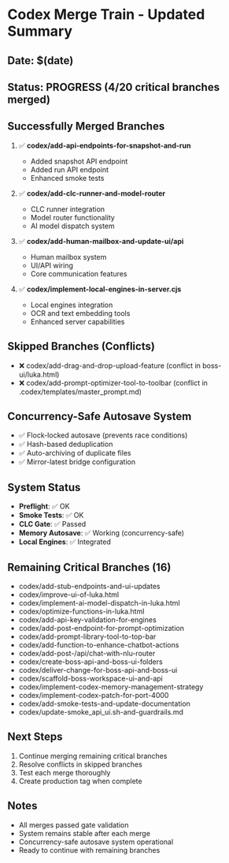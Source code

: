 # Codex Merge Train - Updated Summary

## Date: $(date)
## Status: PROGRESS (4/20 critical branches merged)

## Successfully Merged Branches
1. ✅ **codex/add-api-endpoints-for-snapshot-and-run**
   - Added snapshot API endpoint
   - Added run API endpoint
   - Enhanced smoke tests

2. ✅ **codex/add-clc-runner-and-model-router**
   - CLC runner integration
   - Model router functionality
   - AI model dispatch system

3. ✅ **codex/add-human-mailbox-and-update-ui/api**
   - Human mailbox system
   - UI/API wiring
   - Core communication features

4. ✅ **codex/implement-local-engines-in-server.cjs**
   - Local engines integration
   - OCR and text embedding tools
   - Enhanced server capabilities

## Skipped Branches (Conflicts)
- ❌ codex/add-drag-and-drop-upload-feature (conflict in boss-ui/luka.html)
- ❌ codex/add-prompt-optimizer-tool-to-toolbar (conflict in .codex/templates/master_prompt.md)

## Concurrency-Safe Autosave System
- ✅ Flock-locked autosave (prevents race conditions)
- ✅ Hash-based deduplication
- ✅ Auto-archiving of duplicate files
- ✅ Mirror-latest bridge configuration

## System Status
- **Preflight**: ✅ OK
- **Smoke Tests**: ✅ OK
- **CLC Gate**: ✅ Passed
- **Memory Autosave**: ✅ Working (concurrency-safe)
- **Local Engines**: ✅ Integrated

## Remaining Critical Branches (16)
- codex/add-stub-endpoints-and-ui-updates
- codex/improve-ui-of-luka.html
- codex/implement-ai-model-dispatch-in-luka.html
- codex/optimize-functions-in-luka.html
- codex/add-api-key-validation-for-engines
- codex/add-post-endpoint-for-prompt-optimization
- codex/add-prompt-library-tool-to-top-bar
- codex/add-function-to-enhance-chatbot-actions
- codex/add-post-/api/chat-with-nlu-router
- codex/create-boss-api-and-boss-ui-folders
- codex/deliver-change-for-boss-api-and-boss-ui
- codex/scaffold-boss-workspace-ui-and-api
- codex/implement-codex-memory-management-strategy
- codex/implement-codex-patch-for-port-4000
- codex/add-smoke-tests-and-update-documentation
- codex/update-smoke_api_ui.sh-and-guardrails.md

## Next Steps
1. Continue merging remaining critical branches
2. Resolve conflicts in skipped branches
3. Test each merge thoroughly
4. Create production tag when complete

## Notes
- All merges passed gate validation
- System remains stable after each merge
- Concurrency-safe autosave system operational
- Ready to continue with remaining branches
